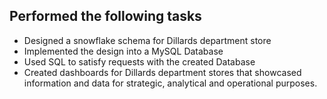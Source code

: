 ## Performed the following tasks

* Designed a snowflake schema for Dillards department store
* Implemented the design into a MySQL Database
* Used SQL to satisfy requests with the created Database
* Created dashboards for Dillards department stores that showcased information and data for strategic, analytical and operational purposes. 
